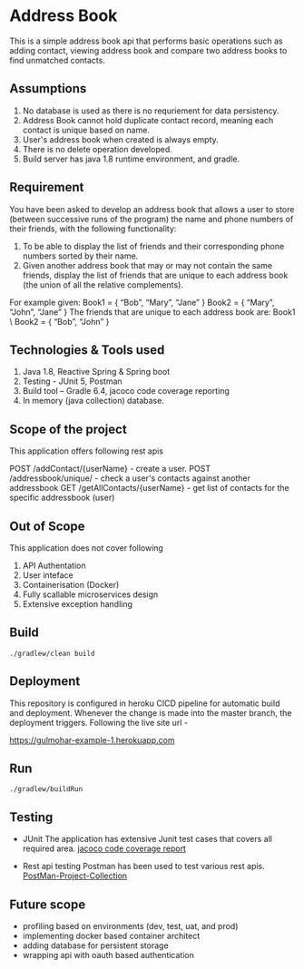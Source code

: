 # Address Book
This is a simple address book api that performs basic operations such as adding contact, viewing address book and compare two address books to find unmatched contacts.

## Assumptions
  1. No database is used as there is no requriement for data persistency.
  2. Address Book cannot hold duplicate contact record, meaning each contact is unique based on name.
  3. User's address book when created is always empty.  
  4. There is no delete operation developed.
  5. Build server has java 1.8 runtime environment, and gradle.

## Requirement
You have been asked to develop an address book that allows a user to store (between successive runs of the program) the name and phone numbers of their friends, with the following functionality:

  1. To be able to display the list of friends and their corresponding phone numbers sorted by their name.
  2. Given another address book that may or may not contain the same friends, display the list of friends that are unique to each address book (the union of all the  relative complements).  

For example given:
	Book1 = { “Bob”, “Mary”, “Jane” }
	Book2 = { “Mary”, “John”, “Jane” }
	The friends that are unique to each address book are:
			Book1 \ Book2 = { “Bob”, “John” }

## Technologies & Tools used
  1. Java 1.8, Reactive Spring & Spring boot
  2. Testing - JUnit 5, Postman
  3. Build tool – Gradle 6.4, jacoco code coverage reporting
  4. In memory (java collection) database.
	
## Scope of the project
This application offers following rest apis

POST /addContact/{userName} - create a user.
POST /addressbook/unique/ - check a user's contacts against another addressbook
GET /getAllContacts/{userName} - get list of contacts for the specific addressbook (user)

## Out of Scope
This application does not cover following

  1. API Authentation
  2. User inteface
  3. Containerisation (Docker)
  4. Fully scallable microservices design
  5. Extensive exception handling
	
## Build
```
./gradlew/clean build
```
## Deployment
This repository is configured in heroku CICD pipeline for automatic build and deployment. Whenever the change is made into the master branch, the deployment triggers.
Following the live site url - 

https://gulmohar-example-1.herokuapp.com


## Run
```
./gradlew/buildRun
```

## Testing
- JUnit 
			The application has extensive Junit test cases that covers all required area. 
			[jacoco code coverage report](/build/reports/jacoco/test/html/index.html) 


- Rest api testing
  		Postman has been used to test various rest apis. 
			[PostMan-Project-Collection](https://github.com/jaykishanparikh/addressbook/blob/main/addressbook.postman_collection.json) 

## Future scope
- profiling based on environments (dev, test, uat, and prod)
- implementing docker based container architect
- adding database for persistent storage
- wrapping api with oauth based authentication
